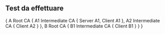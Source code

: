 ## Test da effettuare

{
    A Root CA {
    	A1 Intermediate CA {
            Server A1,
            Client A1
    	},
    	A2 Intermediate CA {
            Client A2
    	}
    },
    B Root CA {
    	B1 Intermediate CA {
            Client B1
    	}
    }
}
